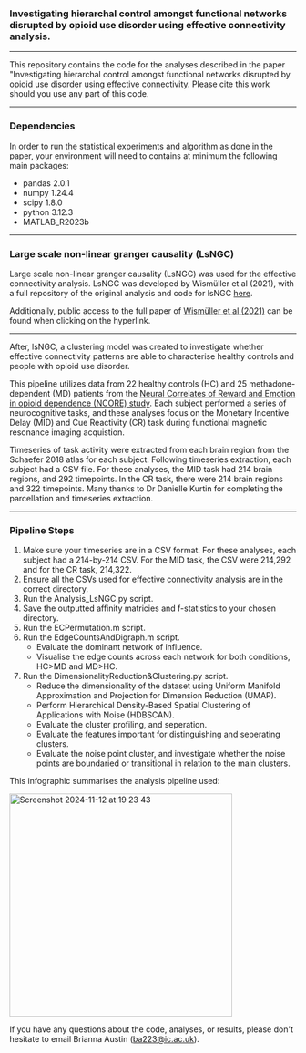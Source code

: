 ### Investigating hierarchal control amongst functional networks disrupted by opioid use disorder using effective connectivity analysis.
 ---
 
This repository contains the code for the analyses described in the paper "Investigating hierarchal control amongst functional networks disrupted by opioid use disorder using effective connectivity.
Please cite this work should you use any part of this code.

 ---
 ### Dependencies

In order to run the statistical experiments and algorithm as done in the paper, your environment will need to contains at minimum the following main packages:

- pandas 2.0.1
- numpy 1.24.4
- scipy 1.8.0
- python 3.12.3
- MATLAB_R2023b

 ---

### Large scale non-linear granger causality (LsNGC)

Large scale non-linear granger causality (LsNGC) was used for the effective connectivity analysis.
LsNGC was developed by Wismüller et al (2021), with a full repository of the original analysis and code for lsNGC [here](https://github.com/Large-scale-causality-inference/Large-scale-nonlinear-causality).

Additionally, public access to the full paper of [Wismüller et al (2021)](https://www.nature.com/articles/s41598-021-87316-6) can be found when clicking on the hyperlink.

---
After, lsNGC, a clustering model was created to investigate whether effective connectivity patterns are able to characterise healthy controls and people with opioid use disorder.

This pipeline utilizes data from 22 healthy controls (HC) and 25 methadone-dependent (MD) patients from the [Neural Correlates of Reward and Emotion in opioid dependence (NCORE) study](https://www.imperial.ac.uk/brain-sciences/research/psychiatry/ncore/). Each subject performed a series of neurocognitive tasks, and these analyses focus on the Monetary Incentive Delay (MID) and Cue Reactivity (CR) task during functional magnetic resonance imaging acquistion. 

Timeseries of task activity were extracted from each brain region from the Schaefer 2018 atlas for each subject. Following timeseries extraction, each subject had a CSV file. For these analyses, the MID task had 214 brain regions, and 292 timepoints. In the CR task, there were 214 brain regions and 322 timepoints. Many thanks to Dr Danielle Kurtin for completing the parcellation and timeseries extraction.

 ---

### Pipeline Steps

1. Make sure your timeseries are in a CSV format. For these analyses, each subject had a 214-by-214 CSV. For the MID task, the CSV were 214,292 and for the CR task, 214,322.
2. Ensure all the CSVs used for effective connectivity analysis are in the correct directory.
3. Run the Analysis_LsNGC.py script.
4. Save the outputted affinity matricies and f-statistics to your chosen directory.
5. Run the ECPermutation.m script.
6. Run the EdgeCountsAndDigraph.m script.
   * Evaluate the dominant network of influence.
   * Visualise the edge counts across each network for both conditions, HC>MD and MD>HC.
8. Run the DimensionalityReduction&Clustering.py script.
   * Reduce the dimensionality of the dataset using Uniform Manifold Approximation and Projection for Dimension Reduction (UMAP).
   * Perform Hierarchical Density-Based Spatial Clustering of Applications with Noise (HDBSCAN).
   * Evaluate the cluster profiling, and seperation.
   * Evaluate the features important for distinguishing and seperating clusters.
   * Evaluate the noise point cluster, and investigate whether the noise points are boundaried or transitional in relation to the main clusters.

This infographic summarises the analysis pipeline used:

<img width="391" alt="Screenshot 2024-11-12 at 19 23 43" src="https://github.com/user-attachments/assets/e346d82d-efec-47c6-812a-29382cbfdc09" />

If you have any questions about the code, analyses, or results, please don't hesitate to email Brianna Austin (ba223@ic.ac.uk).
